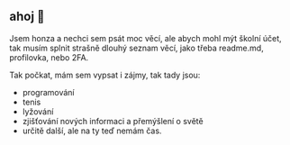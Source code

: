 ## ahoj 👋
Jsem honza a nechci sem psát moc věcí, ale abych mohl mýt školní účet, tak musím splnit strašně dlouhý seznam věcí, jako třeba readme.md, profilovka, nebo 2FA.

Tak počkat, mám sem vypsat i zájmy, tak tady jsou:
- programování
- tenis
- lyžování
- zjišťování nových informaci a přemýšlení o světě
- určitě další, ale na ty teď nemám čas.

<!--
**honzaHlavnicka/honzaHlavnicka** is a ✨ _special_ ✨ repository because its `README.md` (this file) appears on your GitHub profile.

Here are some ideas to get you started:

- 🔭 I’m currently working on ...
- 🌱 I’m currently learning ...
- 👯 I’m looking to collaborate on ...
- 🤔 I’m looking for help with ...
- 💬 Ask me about ...
- 📫 How to reach me: ...
- 😄 Pronouns: ...
- ⚡ Fun fact: ...
-->

